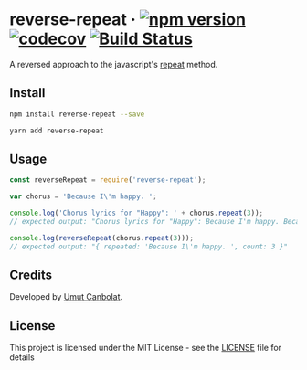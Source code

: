 # reverse-repeat &middot;  [![npm version](https://badge.fury.io/js/reverse-repeat.svg)](https://badge.fury.io/js/reverse-repeat) [![codecov](https://codecov.io/gh/umutcanbolat/reverse-repeat/branch/master/graph/badge.svg)](https://codecov.io/gh/umutcanbolat/reverse-repeat) [![Build Status](https://travis-ci.org/umutcanbolat/reverse-repeat.svg?branch=master)](https://travis-ci.org/umutcanbolat/reverse-repeat)
A reversed approach to the javascript's [repeat](https://developer.mozilla.org/en-US/docs/Web/JavaScript/Reference/Global_Objects/String/repeat) method.

## Install

```sh
npm install reverse-repeat --save
```

```sh
yarn add reverse-repeat
```

## Usage

```javascript
const reverseRepeat = require('reverse-repeat');

var chorus = 'Because I\'m happy. ';

console.log('Chorus lyrics for "Happy": ' + chorus.repeat(3));
// expected output: "Chorus lyrics for "Happy": Because I'm happy. Because I'm happy. Because I'm happy. "

console.log(reverseRepeat(chorus.repeat(3)));
// expected output: "{ repeated: 'Because I\'m happy. ', count: 3 }"
```


## Credits
Developed by [Umut Canbolat](https://github.com/umutcanbolat).

## License
This project is licensed under the MIT License - see the [LICENSE](LICENSE) file for details
